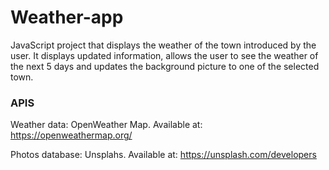 # Weather-app

JavaScript project that displays the weather of the town introduced by the user. It displays updated information, allows the user to see the weather of the next 5 days and updates the background picture to one of the selected town.

### APIS
Weather data: OpenWeather Map. Available at: https://openweathermap.org/

Photos database: Unsplahs. Available at: https://unsplash.com/developers

